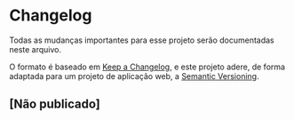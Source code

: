 # Changelog

Todas as mudanças importantes para esse projeto serão documentadas neste arquivo.

O formato é baseado em [Keep a Changelog](https://keepachangelog.com/en/1.1.0/), e este projeto adere, de forma adaptada para um projeto de aplicação web, a [Semantic Versioning](https://semver.org/spec/v2.0.0.html).

## [Não publicado]

[unreleased]: https://github.com/GustavoHenriqueP/GustavoHenriqueP/react-vite-template/compare/v0.1.0...HEAD
[0.1.0]: https://github.com/GustavoHenriqueP/GustavoHenriqueP/react-vite-template/releases/tag/v0.1.0